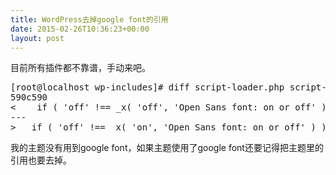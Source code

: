```yaml
---
title: WordPress去掉google font的引用
date: 2015-02-26T10:36:23+00:00
layout: post
---
```

目前所有插件都不靠谱，手动来吧。

<pre>[root@localhost wp-includes]# diff script-loader.php script-loader.old.php
590c590
&lt; 	if ( 'off' !== _x( 'off', 'Open Sans font: on or off' ) ) {
---
> 	if ( 'off' !== _x( 'on', 'Open Sans font: on or off' ) ) {
</pre>

我的主题没有用到google font，如果主题使用了google font还要记得把主题里的引用也要去掉。
